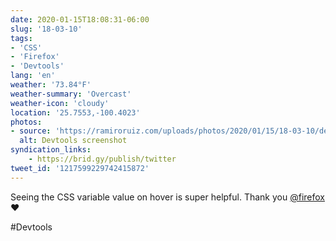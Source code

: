 ```yaml
---
date: 2020-01-15T18:08:31-06:00
slug: '18-03-10'
tags:
- 'CSS'
- 'Firefox'
- 'Devtools'
lang: 'en'
weather: '73.84°F'
weather-summary: 'Overcast'
weather-icon: 'cloudy'
location: '25.7553,-100.4023'
photos:
- source: 'https://ramiroruiz.com/uploads/photos/2020/01/15/18-03-10/devtools-screenshot.jpeg'
  alt: Devtools screenshot
syndication_links:
    - https://brid.gy/publish/twitter
tweet_id: '1217599229742415872'
---
```

Seeing the CSS variable value on hover is super helpful. Thank you <a href="https://twitter.com/@firefox">@firefox</a> ❤️

   #Devtools